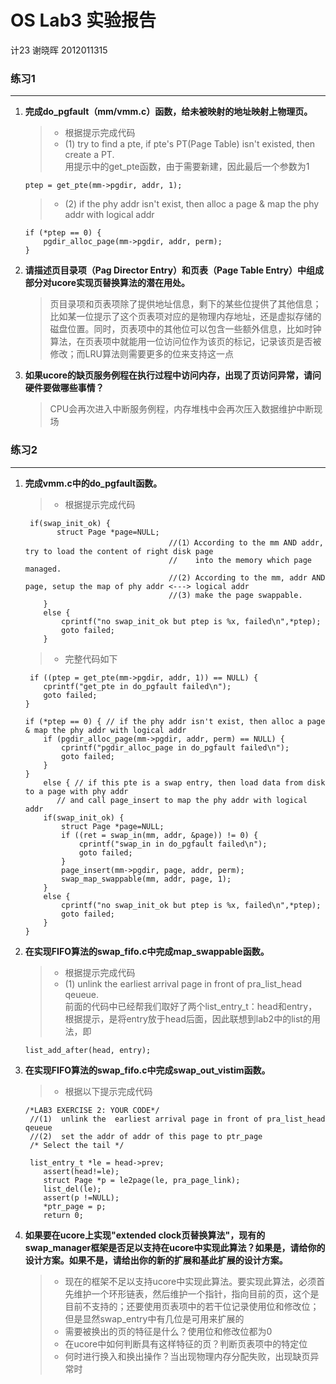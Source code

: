 # OS Lab3 实验报告

计23
谢晓晖
2012011315

### 练习1
---
1.	<b>完成do_pgfault（mm/vmm.c）函数，给未被映射的地址映射上物理页。</b>

	> * 根据提示完成代码
	> * (1) try to find a pte, if pte's PT(Page Table) isn't existed, then create a PT.<br/>
	用提示中的get_pte函数，由于需要新建，因此最后一个参数为1
	```
	ptep = get_pte(mm->pgdir, addr, 1);
	```
	> * (2) if the phy addr isn't exist, then alloc a page & map the phy addr with logical addr
	```
	if (*ptep == 0) {
    	pgdir_alloc_page(mm->pgdir, addr, perm);
    }
	```

2.	<b>请描述页目录项（Pag Director Entry）和页表（Page Table Entry）中组成部分对ucore实现页替换算法的潜在用处。</b>

	> 页目录项和页表项除了提供地址信息，剩下的某些位提供了其他信息；比如某一位提示了这个页表项对应的是物理内存地址，还是虚拟存储的磁盘位置。同时，页表项中的其他位可以包含一些额外信息，比如时钟算法，在页表项中就能用一位访问位作为该页的标记，记录该页是否被修改；而LRU算法则需要更多的位来支持这一点

3.	<b>如果ucore的缺页服务例程在执行过程中访问内存，出现了页访问异常，请问硬件要做哪些事情？</b>

	> CPU会再次进入中断服务例程，内存堆栈中会再次压入数据维护中断现场

### 练习2
---
1.	<b>完成vmm.c中的do_pgfault函数。</b>

	> * 根据提示完成代码

	```
	 if(swap_init_ok) {
           struct Page *page=NULL;
                                    //(1）According to the mm AND addr, try to load the content of right disk page
                                    //    into the memory which page managed.
                                    //(2) According to the mm, addr AND page, setup the map of phy addr <---> logical addr
                                    //(3) make the page swappable.
        }
        else {
            cprintf("no swap_init_ok but ptep is %x, failed\n",*ptep);
            goto failed;
        }
	```
	> * 完整代码如下

	```
	 if ((ptep = get_pte(mm->pgdir, addr, 1)) == NULL) {
        cprintf("get_pte in do_pgfault failed\n");
        goto failed;
    }
    
    if (*ptep == 0) { // if the phy addr isn't exist, then alloc a page & map the phy addr with logical addr
        if (pgdir_alloc_page(mm->pgdir, addr, perm) == NULL) {
            cprintf("pgdir_alloc_page in do_pgfault failed\n");
            goto failed;
        }
    }
    	else { // if this pte is a swap entry, then load data from disk to a page with phy addr
           // and call page_insert to map the phy addr with logical addr
        if(swap_init_ok) {
            struct Page *page=NULL;
            if ((ret = swap_in(mm, addr, &page)) != 0) {
                cprintf("swap_in in do_pgfault failed\n");
                goto failed;
            }    
            page_insert(mm->pgdir, page, addr, perm);
            swap_map_swappable(mm, addr, page, 1);
        }
        else {
            cprintf("no swap_init_ok but ptep is %x, failed\n",*ptep);
            goto failed;
        }
   	}
	```

2.	<b>在实现FIFO算法的swap_fifo.c中完成map_swappable函数。</b>

	> * 根据提示完成代码
	> * (1) unlink the earliest arrival page in front of pra_list_head qeueue.<br/>
	前面的代码中已经帮我们取好了两个list_entry_t：head和entry，根据提示，是将entry放于head后面，因此联想到lab2中的list的用法，即
	```
	list_add_after(head, entry);
	```

3.	<b>在实现FIFO算法的swap_fifo.c中完成swap_out_vistim函数。</b>

	> * 根据以下提示完成代码
	
	```
	/*LAB3 EXERCISE 2: YOUR CODE*/ 
     //(1)  unlink the  earliest arrival page in front of pra_list_head qeueue
     //(2)  set the addr of addr of this page to ptr_page
     /* Select the tail */
	```
	
	```
	 list_entry_t *le = head->prev;
     	assert(head!=le);
     	struct Page *p = le2page(le, pra_page_link);
     	list_del(le);
     	assert(p !=NULL);
     	*ptr_page = p;
     	return 0;
	```

4.	<b>如果要在ucore上实现"extended clock页替换算法"，现有的swap_manager框架是否足以支持在ucore中实现此算法？如果是，请给你的设计方案。如果不是，请给出你的新的扩展和基此扩展的设计方案。</b>
	
	> * 现在的框架不足以支持ucore中实现此算法。要实现此算法，必须首先维护一个环形链表，然后维护一个指针，指向目前的页，这个是目前不支持的；还要使用页表项中的若干位记录使用位和修改位；但是显然swap_entry中有几位是可用来扩展的
	> * 需要被换出的页的特征是什么？使用位和修改位都为0
	> * 在ucore中如何判断具有这样特征的页？判断页表项中的特定位
	> * 何时进行换入和换出操作？当出现物理内存分配失败，出现缺页异常时


